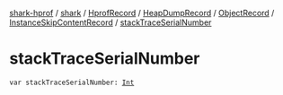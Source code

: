 [shark-hprof](../../../../../index.md) / [shark](../../../../index.md) / [HprofRecord](../../../index.md) / [HeapDumpRecord](../../index.md) / [ObjectRecord](../index.md) / [InstanceSkipContentRecord](index.md) / [stackTraceSerialNumber](./stack-trace-serial-number.md)

# stackTraceSerialNumber

`var stackTraceSerialNumber: `[`Int`](https://kotlinlang.org/api/latest/jvm/stdlib/kotlin/-int/index.html)